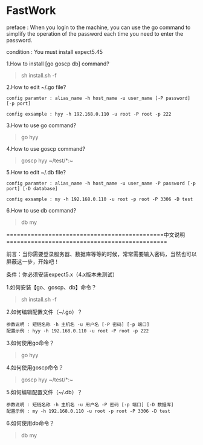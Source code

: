 # FastWork
preface : When you login to the machine, you can use the go command to simplify the operation of the password each time you need to enter the password.

condition : You must install expect5.45

1.How to install [go goscp db] command?
> sh install.sh -f

2.How to edit ~/.go file?

    config paramter : alias_name -h host_name -u user_name [-P password] [-p port]

    config exsample : hyy -h 192.168.0.110 -u root -P root -p 222

3.How to use go command?
> go hyy

4.How to use goscp command?
> goscp hyy ~/test/*:~

5.How to edit ~/.db file?

    config paramter : alias_name -h host_name -u user_name -P password [-p port] [-D database]

    config exsample : my -h 192.168.0.110 -u root -p root -P 3306 -D test

6.How to use db command?
> db my


=============================================中文说明==============================================


前言：当你需要登录服务器、数据库等等的时候，常常需要输入密码，当然也可以屏蔽这一步，开始吧！

条件：你必须安装expect5.x（4.x版本未测试）

1.如何安装【go、goscp、db】命令？
> sh install.sh -f

2.如何编辑配置文件（~/.go）？

    参数说明 : 短链名称 -h 主机名 -u 用户名 [-P 密码] [-p 端口]
    配置示例 : hyy -h 192.168.0.110 -u root -P root -p 222

3.如何使用go命令？
> go hyy

4.如何使用goscp命令？
> goscp hyy ~/test/*:~

5.如何编辑配置文件（~/.db）？

    参数说明 : 短链名称 -h 主机名 -u 用户名 -P 密码 [-p 端口] [-D 数据库]
    配置示例 : my -h 192.168.0.110 -u root -p root -P 3306 -D test

6.如何使用db命令？
> db my


